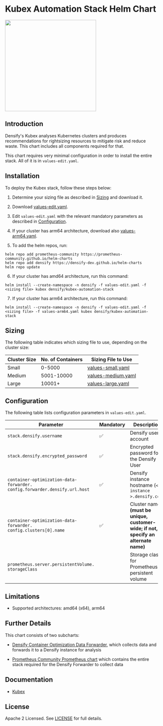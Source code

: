 # Kubex Automation Stack Helm Chart

<picture>
    <source media="(prefers-color-scheme: dark)" srcset="https://www.densify.com/wp-content/uploads/kubex-by-densify-logo-reverse.png">
    <source media="(prefers-color-scheme: light)" srcset="https://www.densify.com/wp-content/uploads/kubex-by-densify-logo.png">
    <img src="https://www.densify.com/wp-content/uploads/kubex-by-densify-logo.png" width="300">
</picture>

## Introduction

Densify's Kubex analyses Kubernetes clusters and produces recommendations for rightsizing resources to mitigate risk and reduce waste. This chart includes all components required for that.

This chart requires very minimal configuration in order to install the entire stack. All of it is in `values-edit.yaml`.

## Installation

To deploy the Kubex stack, follow these steps below:

1. Determine your sizing file as described in [Sizing](#sizing) and download it.

2. Download [values-edit.yaml](https://github.com/densify-dev/helm-charts/blob/master/charts/kubex-automation-stack/values-edit.yaml).

3. Edit `values-edit.yaml` with the relevant mandatory parameters as described in [Configuration](#configuration).

4. If your cluster has arm64 architecture, download also [values-arm64.yaml](https://github.com/densify-dev/helm-charts/blob/master/charts/kubex-automation-stack/values-arm64.yaml).

5. To add the helm repos, run:

```shell
helm repo add prometheus-community https://prometheus-community.github.io/helm-charts
helm repo add densify https://densify-dev.github.io/helm-charts
helm repo update
```

6. If your cluster has amd64 architecture, run this command:

```shell
helm install --create-namespace -n densify -f values-edit.yaml -f <sizing file> kubex densify/kubex-automation-stack
```

7. If your cluster has arm64 architecture, run this command:

```shell
helm install --create-namespace -n densify -f values-edit.yaml -f <sizing file> -f values-arm64.yaml kubex densify/kubex-automation-stack
```

## Sizing

The following table indicates which sizing file to use, depending on the cluster size:

| Cluster Size    | No. of Containers | Sizing File to Use |
| --------------- | ----------------- | ------------------ |
| Small           | 0-5000            | [values-small.yaml](https://github.com/densify-dev/helm-charts/blob/master/charts/kubex-automation-stack/values-small.yaml) |
| Medium          | 5001-10000        | [values-medium.yaml](https://github.com/densify-dev/helm-charts/blob/master/charts/kubex-automation-stack/values-medium.yaml) |
| Large           | 10001+            | [values-large.yaml](https://github.com/densify-dev/helm-charts/blob/master/charts/kubex-automation-stack/values-large.yaml) |

## Configuration

The following table lists configuration parameters in `values-edit.yaml`.

| Parameter                                                                        | Mandatory          | Description                                            |
| -------------------------------------------------------------------------------- | ------------------ | ------------------------------------------------------ |
| `stack.densify.username`                                                         | :white_check_mark: | Densify user account                                   |
| `stack.densify.encrypted_password`                                               | :white_check_mark: | Encrypted password for the Densify User                |
| `container-optimization-data-forwarder.`<br/>`config.forwarder.densify.url.host` | :white_check_mark: | Densify instance hostname (`< instance >.densify.com`) |
| `container-optimization-data-forwarder.`<br/>`config.clusters[0].name`           | :white_check_mark: | Cluster name **(must be unique, customer-wide; if not, specify an alternate name)** |
| `prometheus.server.persistentVolume.`<br/>`storageClass`                         |                    | Storage class for Prometheus persistent volume |

## Limitations

* Supported architectures: amd64 (x64), arm64

## Further Details

This chart consists of two subcharts:

* [Densify Container Optimization Data Forwarder](../container-optimization-data-forwarder), which collects data and forwards it to a Densify instance for analysis

* [Prometheus Community Prometheus chart](https://github.com/prometheus-community/helm-charts/blob/main/charts/prometheus/) which contains the entire stack required for the Densify Forwarder to collect data

## Documentation

* [Kubex](https://www.densify.com/product/kubernetes-resource-optimization/)

## License

Apache 2 Licensed. See [LICENSE](LICENSE) for full details.
